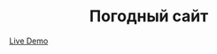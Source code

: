 <h1 align="center">Погодный сайт</h1>
<a align="center" href="https://github.com/GreenDevald1523/my-app/">Live Demo</a>

